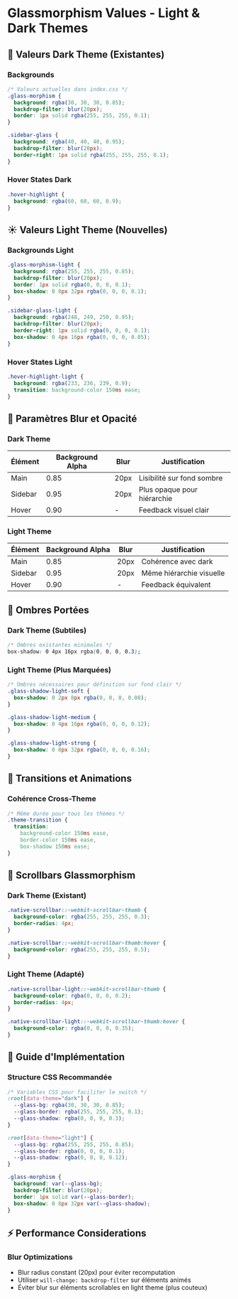 # Glassmorphism Values - Light & Dark Themes

## 🔮 Valeurs Dark Theme (Existantes)

### Backgrounds
```css
/* Valeurs actuelles dans index.css */
.glass-morphism {
  background: rgba(30, 30, 30, 0.85);
  backdrop-filter: blur(20px);
  border: 1px solid rgba(255, 255, 255, 0.1);
}

.sidebar-glass {
  background: rgba(40, 40, 40, 0.95);
  backdrop-filter: blur(20px);
  border-right: 1px solid rgba(255, 255, 255, 0.1);
}
```

### Hover States Dark
```css
.hover-highlight {
  background: rgba(60, 60, 60, 0.9);
}
```

## ☀️ Valeurs Light Theme (Nouvelles)

### Backgrounds Light
```css
.glass-morphism-light {
  background: rgba(255, 255, 255, 0.85);
  backdrop-filter: blur(20px);
  border: 1px solid rgba(0, 0, 0, 0.1);
  box-shadow: 0 8px 32px rgba(0, 0, 0, 0.1);
}

.sidebar-glass-light {
  background: rgba(248, 249, 250, 0.95);
  backdrop-filter: blur(20px);
  border-right: 1px solid rgba(0, 0, 0, 0.1);
  box-shadow: 0 4px 16px rgba(0, 0, 0, 0.05);
}
```

### Hover States Light
```css
.hover-highlight-light {
  background: rgba(233, 236, 239, 0.9);
  transition: background-color 150ms ease;
}
```

## 📐 Paramètres Blur et Opacité

### Dark Theme
| Élément | Background Alpha | Blur | Justification |
|---------|------------------|------|---------------|
| Main | 0.85 | 20px | Lisibilité sur fond sombre |
| Sidebar | 0.95 | 20px | Plus opaque pour hiérarchie |
| Hover | 0.90 | - | Feedback visuel clair |

### Light Theme  
| Élément | Background Alpha | Blur | Justification |
|---------|------------------|------|---------------|
| Main | 0.85 | 20px | Cohérence avec dark |
| Sidebar | 0.95 | 20px | Même hiérarchie visuelle |
| Hover | 0.90 | - | Feedback équivalent |

## 🎨 Ombres Portées

### Dark Theme (Subtiles)
```css
/* Ombres existantes minimales */
box-shadow: 0 4px 16px rgba(0, 0, 0, 0.3);
```

### Light Theme (Plus Marquées)
```css
/* Ombres nécessaires pour définition sur fond clair */
.glass-shadow-light-soft {
  box-shadow: 0 2px 8px rgba(0, 0, 0, 0.08);
}

.glass-shadow-light-medium {
  box-shadow: 0 4px 16px rgba(0, 0, 0, 0.12);
}

.glass-shadow-light-strong {
  box-shadow: 0 8px 32px rgba(0, 0, 0, 0.16);
}
```

## 🔄 Transitions et Animations

### Cohérence Cross-Theme
```css
/* Même durée pour tous les thèmes */
.theme-transition {
  transition: 
    background-color 150ms ease,
    border-color 150ms ease,
    box-shadow 150ms ease;
}
```

## 📱 Scrollbars Glassmorphism

### Dark Theme (Existant)
```css
.native-scrollbar::-webkit-scrollbar-thumb {
  background-color: rgba(255, 255, 255, 0.3);
  border-radius: 4px;
}

.native-scrollbar::-webkit-scrollbar-thumb:hover {
  background-color: rgba(255, 255, 255, 0.5);
}
```

### Light Theme (Adapté)
```css
.native-scrollbar-light::-webkit-scrollbar-thumb {
  background-color: rgba(0, 0, 0, 0.2);
  border-radius: 4px;
}

.native-scrollbar-light::-webkit-scrollbar-thumb:hover {
  background-color: rgba(0, 0, 0, 0.35);
}
```

## 🎯 Guide d'Implémentation

### Structure CSS Recommandée
```css
/* Variables CSS pour faciliter le switch */
:root[data-theme="dark"] {
  --glass-bg: rgba(30, 30, 30, 0.85);
  --glass-border: rgba(255, 255, 255, 0.1);
  --glass-shadow: rgba(0, 0, 0, 0.3);
}

:root[data-theme="light"] {
  --glass-bg: rgba(255, 255, 255, 0.85);
  --glass-border: rgba(0, 0, 0, 0.1);
  --glass-shadow: rgba(0, 0, 0, 0.12);
}

.glass-morphism {
  background: var(--glass-bg);
  backdrop-filter: blur(20px);
  border: 1px solid var(--glass-border);
  box-shadow: 0 8px 32px var(--glass-shadow);
}
```

## ⚡ Performance Considerations

### Blur Optimizations
- Blur radius constant (20px) pour éviter recomputation
- Utiliser `will-change: backdrop-filter` sur éléments animés
- Éviter blur sur éléments scrollables en light theme (plus couteux)